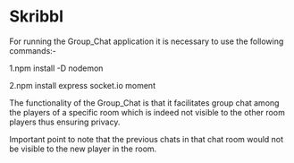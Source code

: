 # Skribbl
For running the Group_Chat application it is necessary to use the following commands:-

1.npm install -D nodemon

2.npm install express socket.io moment

The functionality of the Group_Chat is that it facilitates group chat among the players of a specific room which is indeed not visible to the other room players thus ensuring privacy.

Important point to note that the previous chats in that chat room would not be visible to the new player in the room.
